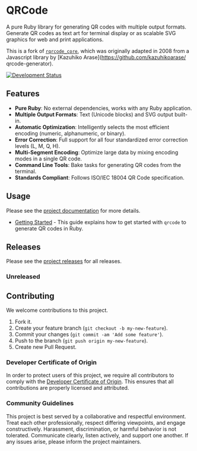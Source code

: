 # QRCode

A pure Ruby library for generating QR codes with multiple output formats. Generate QR codes as text art for terminal display or as scalable SVG graphics for web and print applications.

This is a fork of [`rqrcode_core`](https://github.com/whomwah/rqrcode_core), which was originally 
  adapted in 2008 from a Javascript library by [Kazuhiko Arase](https://github.com/kazuhikoarase/
  qrcode-generator).

[![Development Status](https://github.com/socketry/qrcode/workflows/Test/badge.svg)](https://github.com/socketry/qrcode/actions?workflow=Test)

## Features

- **Pure Ruby**: No external dependencies, works with any Ruby application.
- **Multiple Output Formats**: Text (Unicode blocks) and SVG output built-in.
- **Automatic Optimization**: Intelligently selects the most efficient encoding (numeric, alphanumeric, or binary).
- **Error Correction**: Full support for all four standardized error correction levels (L, M, Q, H).
- **Multi-Segment Encoding**: Optimize large data by mixing encoding modes in a single QR code.
- **Command Line Tools**: Bake tasks for generating QR codes from the terminal.
- **Standards Compliant**: Follows ISO/IEC 18004 QR Code specification.

## Usage

Please see the [project documentation](https://socketry.github.io/qrcode/) for more details.

  - [Getting Started](https://socketry.github.io/qrcode/guides/getting-started/index) - This guide explains how to get started with `qrcode` to generate QR codes in Ruby.

## Releases

Please see the [project releases](https://socketry.github.io/qrcode/releases/index) for all releases.

### Unreleased

## Contributing

We welcome contributions to this project.

1.  Fork it.
2.  Create your feature branch (`git checkout -b my-new-feature`).
3.  Commit your changes (`git commit -am 'Add some feature'`).
4.  Push to the branch (`git push origin my-new-feature`).
5.  Create new Pull Request.

### Developer Certificate of Origin

In order to protect users of this project, we require all contributors to comply with the [Developer Certificate of Origin](https://developercertificate.org/). This ensures that all contributions are properly licensed and attributed.

### Community Guidelines

This project is best served by a collaborative and respectful environment. Treat each other professionally, respect differing viewpoints, and engage constructively. Harassment, discrimination, or harmful behavior is not tolerated. Communicate clearly, listen actively, and support one another. If any issues arise, please inform the project maintainers.

